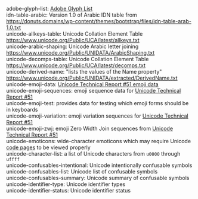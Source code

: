 adobe-glyph-list: [Adobe Glyph List](https://wikipedia.org/wiki/Adobe_Glyph_List "Adobe Glyph List")  
idn-table-arabic: Version 1.0 of Arabic IDN table from <https://donuts.domains/wp-content/themes/bootstrap/files/idn-table-arab-1.0.txt>  
unicode-allkeys-table: Unicode Collation Element Table <https://www.unicode.org/Public/UCA/latest/allkeys.txt>  
unicode-arabic-shaping: Unicode Arabic letter joining <https://www.unicode.org/Public/UNIDATA/ArabicShaping.txt>  
unicode-decomps-table: Unicode Collation Element Table <https://www.unicode.org/Public/UCA/latest/decomps.txt>  
unicode-derived-name: "lists the values of the Name property" <https://www.unicode.org/Public/UNIDATA/extracted/DerivedName.txt>  
unicode-emoji-data: [Unicode Technical Report #51 emoji data](https://unicode.org/Public/emoji/11.0)  
unicode-emoji-sequences: emoji sequence data for [Unicode Technical Report #51](http://unicode.org/reports/tr51/)  
unicode-emoji-test: provides data for testing which emoji forms should be in keyboards  
unicode-emoji-variation: emoji variation sequences for [Unicode Technical Report #51](http://unicode.org/reports/tr51/)  
unicode-emoji-zwj: emoji Zero Width Join sequences from [Unicode Technical Report #51](http://unicode.org/reports/tr51/)  
unicode-emoticons: wide-character emoticons which may require Unicode [code pages](https://wikipedia.org/wiki/Code_page) to be viewed properly  
unicode-character-list: a list of Unicode characters from `u0000` through `uffff`  
unicode-confusables-intentional: Unicode intentionally confusable symbols  
unicode-confusables-list: Unicode list of confusable symbols  
unicode-confusables-summary: Unicode summary of confusable symbols  
unicode-identifier-type: Unicode identifier types  
unicode-identifier-status: Unicode identifier status  
